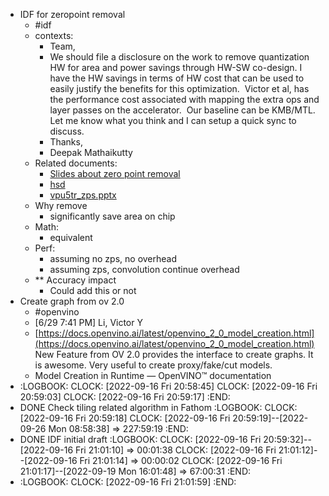 - IDF for zeropoint removal
	- #idf
	- contexts:
		- Team,
		- We should file a disclosure on the work to remove quantization HW for area and power savings through HW-SW co-design. I have the HW savings in terms of HW cost that can be used to easily justify the benefits for this optimization.  Victor et al, has the performance cost associated with mapping the extra ops and layer passes on the accelerator.  Our baseline can be KMB/MTL. Let me know what you think and I can setup a quick sync to discuss.
		- Thanks,
		- Deepak Mathaikutty
	- Related documents:
		- [Slides about zero point removal](https://intel.sharepoint.com/:p:/r/sites/VPUIPArchitecture-RnD_F2F/_layouts/15/Doc.aspx?sourcedoc=%7B38B4198B-4898-418B-8824-974274FCD4AD%7D&file=VPU_AAR_Team_HW_TR_Update.pptx&action=edit&mobileredirect=true)
		- [hsd](https://hsdes.intel.com/appstore/article/#/14016700759)
		- [vpu5tr_zps.pptx](https://intel.sharepoint.com/:p:/r/sites/NetworkCompressionVPU/Shared%20Documents/General/vpu5_TR/vpu5tr_zps.pptx?d=w911ee10959c348aca5fab49541b67bcd&csf=1&web=1&e=4biiw4)
	- Why remove
		- significantly save area on chip
	- Math:
		- equivalent
	- Perf:
		- assuming no zps, no overhead
		- assuming zps, convolution continue overhead
	- ** Accuracy impact
		- Could add this or not
- Create graph from ov 2.0
	- #openvino
	- [6/29 7:41 PM] Li, Victor Y
	- [https://docs.openvino.ai/latest/openvino_2_0_model_creation.html](https://docs.openvino.ai/latest/openvino_2_0_model_creation.html)   New Feature from OV 2.0 provides the interface to create graphs.  It is awesome.   Very useful to create proxy/fake/cut models.
	- Model Creation in Runtime — OpenVINO™  documentation
- :LOGBOOK:
  CLOCK: [2022-09-16 Fri 20:58:45]
  CLOCK: [2022-09-16 Fri 20:59:03]
  CLOCK: [2022-09-16 Fri 20:59:17]
  :END:
- DONE Check tiling related algorithm in Fathom
  :LOGBOOK:
  CLOCK: [2022-09-16 Fri 20:59:18]
  CLOCK: [2022-09-16 Fri 20:59:19]--[2022-09-26 Mon 08:58:38] =>  227:59:19
  :END:
- DONE IDF initial draft
  :LOGBOOK:
  CLOCK: [2022-09-16 Fri 20:59:32]--[2022-09-16 Fri 21:01:10] =>  00:01:38
  CLOCK: [2022-09-16 Fri 21:01:12]--[2022-09-16 Fri 21:01:14] =>  00:00:02
  CLOCK: [2022-09-16 Fri 21:01:17]--[2022-09-19 Mon 16:01:48] =>  67:00:31
  :END:
- :LOGBOOK:
  CLOCK: [2022-09-16 Fri 21:01:59]
  :END:
